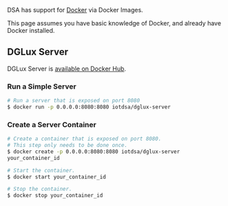 DSA has support for [Docker](https://www.docker.com/) via Docker Images.

This page assumes you have basic knowledge of Docker, and already have Docker installed.

## DGLux Server

DGLux Server is [available on Docker Hub](https://hub.docker.com/r/iotdsa/dglux-server/).

### Run a Simple Server

```bash
# Run a server that is exposed on port 8080
$ docker run -p 0.0.0.0:8080:8080 iotdsa/dglux-server
```

### Create a Server Container

```bash
# Create a container that is exposed on port 8080.
# This step only needs to be done once.
$ docker create -p 0.0.0.0:8080:8080 iotdsa/dglux-server
your_container_id

# Start the container.
$ docker start your_container_id

# Stop the container.
$ docker stop your_container_id
```
